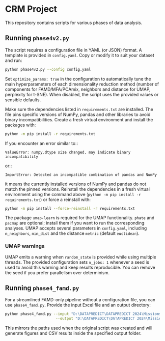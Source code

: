 # CRM Project

This repository contains scripts for various phases of data analysis.

## Running `phase4v2.py`

The script requires a configuration file in YAML (or JSON) format. A template
is provided in `config.yaml`. Copy or modify it to suit your dataset and run:

```bash
python phase4v2.py --config config.yaml
```

Set `optimize_params: true` in the configuration to automatically tune the main
hyperparameters of each dimensionality reduction method (number of components
for FAMD/MFA/PCAmix, neighbors and distance for UMAP, perplexity for t-SNE).
When disabled, the script uses the provided values or sensible defaults.

Make sure the dependencies listed in `requirements.txt` are installed. The
file pins specific versions of NumPy, pandas and other libraries to avoid
binary incompatibilities. Create a fresh virtual environment and install the
packages with:

```bash
python -m pip install -r requirements.txt
```

If you encounter an error similar to::

    ValueError: numpy.dtype size changed, may indicate binary incompatibility

or::

    ImportError: Detected an incompatible combination of pandas and NumPy

it means the currently installed versions of NumPy and pandas do not match the
pinned versions. Reinstall the dependencies in a fresh virtual environment using
the command above (``python -m pip install -r requirements.txt``) or force a
reinstall with:

```bash
python -m pip install --force-reinstall -r requirements.txt
```

The package `umap-learn` is required for the UMAP functionality. `phate` and
`pacmap` are optional; install them if you want to run the corresponding
analyses. UMAP accepts several parameters in `config.yaml`, including
`n_neighbors`, `min_dist` and the distance `metric` (default `euclidean`).

### UMAP warnings

UMAP emits a warning when `random_state` is provided while using multiple
threads. The provided configuration sets `n_jobs: 1` whenever a seed is used to
avoid this warning and keep results reproducible. You can remove the seed if you
prefer parallelism over determinism.

## Running `phase4_famd.py`

For a streamlined FAMD-only pipeline without a configuration file, you can use
`phase4_famd.py`. Provide the input Excel file and an output directory:

```bash
python phase4_famd.py --input "D:\DATAPREDICT\DATAPREDICT 2024\Missions\Digora\export_everwin (19).xlsx" \
                       --output "D:\DATAPREDICT\DATAPREDICT 2024\Missions\Digora\phase4_output"
```

This mirrors the paths used when the original script was created and will
generate figures and CSV results inside the specified output folder.
